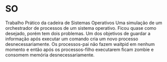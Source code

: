 # SO
Trabalho Prático da cadeira de Sistemas Operativos
Uma simulação de um orchestrador de processos de um sistema operativo.
Ficou quase como desejado, porém tem dois problemas.
  Um dos objetivos de guardar a informação após executar um comando cria um novo processo desnecessariamente.
  Os processos-pai não fazem waitpid em nenhum momento e então após os processos-filho executarem ficam zombie e consomem memória desnecessariamente.
